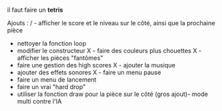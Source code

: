 il faut faire un **tetris**

Ajouts :
/ - afficher le score et le niveau sur le côté, ainsi que la prochaine pièce
- nettoyer la fonction loop
- modifier le constructeur
X - faire des couleurs plus chouettes
X - afficher les pièces "fantômes"
- faire une gestion des high scores
X - ajouter la musique
- ajouter des effets sonores
X - faire un menu pause
- faire un menu de lancement
- faire un vrai "hard drop"
- utiliser la fonction draw pour la pièce sur le côté
(gros ajout)- mode multi contre l'IA
